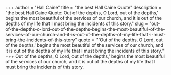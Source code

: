 +++
author = "Hall Caine"
title = "the best Hall Caine Quote"
description = "the best Hall Caine Quote: Out of the depths, O Lord, out of the depths,' begins the most beautiful of the services of our church, and it is out of the depths of my life that I must bring the incidents of this story."
slug = "out-of-the-depths-o-lord-out-of-the-depths-begins-the-most-beautiful-of-the-services-of-our-church-and-it-is-out-of-the-depths-of-my-life-that-i-must-bring-the-incidents-of-this-story"
quote = '''Out of the depths, O Lord, out of the depths,' begins the most beautiful of the services of our church, and it is out of the depths of my life that I must bring the incidents of this story.'''
+++
Out of the depths, O Lord, out of the depths,' begins the most beautiful of the services of our church, and it is out of the depths of my life that I must bring the incidents of this story.

